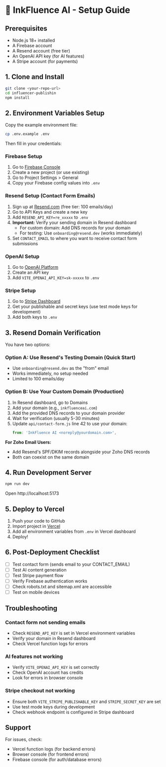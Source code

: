# 🚀 InkFluence AI - Setup Guide

## Prerequisites

- Node.js 18+ installed
- A Firebase account
- A Resend account (free tier)
- An OpenAI API key (for AI features)
- A Stripe account (for payments)

## 1. Clone and Install

```bash
git clone <your-repo-url>
cd influencer-publishin
npm install
```

## 2. Environment Variables Setup

Copy the example environment file:

```bash
cp .env.example .env
```

Then fill in your credentials:

### Firebase Setup
1. Go to [Firebase Console](https://console.firebase.google.com)
2. Create a new project (or use existing)
3. Go to Project Settings > General
4. Copy your Firebase config values into `.env`

### Resend Setup (Contact Form Emails)
1. Sign up at [Resend.com](https://resend.com) (free tier: 100 emails/day)
2. Go to API Keys and create a new key
3. Add `RESEND_API_KEY=re_xxxxx` to `.env`
4. **Important:** Verify your sending domain in Resend dashboard
   - For custom domain: Add DNS records for your domain
   - For testing: Use `onboarding@resend.dev` (works immediately)
5. Set `CONTACT_EMAIL` to where you want to receive contact form submissions

### OpenAI Setup
1. Go to [OpenAI Platform](https://platform.openai.com/api-keys)
2. Create an API key
3. Add `VITE_OPENAI_API_KEY=sk-xxxxx` to `.env`

### Stripe Setup
1. Go to [Stripe Dashboard](https://dashboard.stripe.com)
2. Get your publishable and secret keys (use test mode keys for development)
3. Add both keys to `.env`

## 3. Resend Domain Verification

You have two options:

### Option A: Use Resend's Testing Domain (Quick Start)
- Use `onboarding@resend.dev` as the "from" email
- Works immediately, no setup needed
- Limited to 100 emails/day

### Option B: Use Your Custom Domain (Production)
1. In Resend dashboard, go to Domains
2. Add your domain (e.g., `inkfluenceai.com`)
3. Add the provided DNS records to your domain provider
4. Wait for verification (usually 5-30 minutes)
5. Update `api/contact-form.js` line 42 to use your domain:
   ```javascript
   from: 'InkFluence AI <noreply@yourdomain.com>',
   ```

**For Zoho Email Users:**
- Add Resend's SPF/DKIM records alongside your Zoho DNS records
- Both can coexist on the same domain

## 4. Run Development Server

```bash
npm run dev
```

Open http://localhost:5173

## 5. Deploy to Vercel

1. Push your code to GitHub
2. Import project in [Vercel](https://vercel.com)
3. Add all environment variables from `.env` in Vercel dashboard
4. Deploy!

## 6. Post-Deployment Checklist

- [ ] Test contact form (sends email to your CONTACT_EMAIL)
- [ ] Test AI content generation
- [ ] Test Stripe payment flow
- [ ] Verify Firebase authentication works
- [ ] Check robots.txt and sitemap.xml are accessible
- [ ] Test on mobile devices

## Troubleshooting

### Contact form not sending emails
- Check `RESEND_API_KEY` is set in Vercel environment variables
- Verify your domain in Resend dashboard
- Check Vercel function logs for errors

### AI features not working
- Verify `VITE_OPENAI_API_KEY` is set correctly
- Check OpenAI account has credits
- Look for errors in browser console

### Stripe checkout not working
- Ensure both `VITE_STRIPE_PUBLISHABLE_KEY` and `STRIPE_SECRET_KEY` are set
- Use test mode keys during development
- Check webhook endpoint is configured in Stripe dashboard

## Support

For issues, check:
- Vercel function logs (for backend errors)
- Browser console (for frontend errors)
- Firebase console (for auth/database errors)
